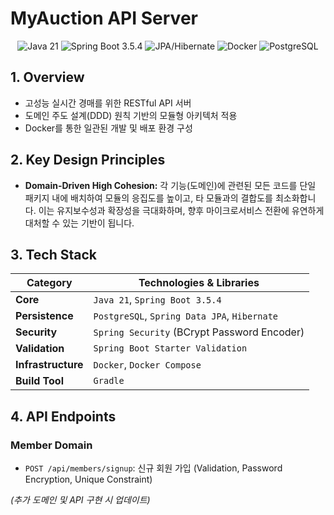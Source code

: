 # MyAuction API Server

<p align="center">
  <img src="https://img.shields.io/badge/Java-21-blue.svg?style=flat-square" alt="Java 21"/>
  <img src="https://img.shields.io/badge/Spring%20Boot-3.5.4-green.svg?style=flat-square" alt="Spring Boot 3.5.4"/>
  <img src="https://img.shields.io/badge/JPA%2FHibernate-orange.svg?style=flat-square" alt="JPA/Hibernate"/>
  <img src="https://img.shields.io/badge/Docker-blue.svg?style=flat-square" alt="Docker"/>
  <img src="https://img.shields.io/badge/PostgreSQL-blue.svg?style=flat-square" alt="PostgreSQL"/>
</p>

## 1. Overview

- 고성능 실시간 경매를 위한 RESTful API 서버
- 도메인 주도 설계(DDD) 원칙 기반의 모듈형 아키텍처 적용
- Docker를 통한 일관된 개발 및 배포 환경 구성

## 2. Key Design Principles

- **Domain-Driven High Cohesion:** 각 기능(도메인)에 관련된 모든 코드를 단일 패키지 내에 배치하여 모듈의 응집도를 높이고, 타 모듈과의 결합도를 최소화합니다. 이는 유지보수성과 확장성을 극대화하며, 향후 마이크로서비스 전환에 유연하게 대처할 수 있는 기반이 됩니다.

## 3. Tech Stack

| Category            | Technologies & Libraries                       |
|---------------------|------------------------------------------------|
| **Core**            | `Java 21`, `Spring Boot 3.5.4`                   |
| **Persistence**     | `PostgreSQL`, `Spring Data JPA`, `Hibernate`     |
| **Security**        | `Spring Security` (BCrypt Password Encoder)    |
| **Validation**      | `Spring Boot Starter Validation`               |
| **Infrastructure**  | `Docker`, `Docker Compose`                     |
| **Build Tool**      | `Gradle`                                       |

## 4. API Endpoints

### Member Domain
- `POST /api/members/signup`: 신규 회원 가입 (Validation, Password Encryption, Unique Constraint)

*(추가 도메인 및 API 구현 시 업데이트)*